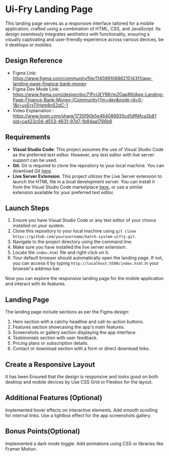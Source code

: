 # Ui-Fry Landing Page
This landing page serves as a responsive interface tailored for a mobile application, crafted using a combination of HTML, CSS, and JavaScript. Its design seamlessly integrates aesthetics with functionality, ensuring a visually captivating and user-friendly experience across various devices, be it desktops or mobiles.

## Design Reference
* Figma Link: https://www.figma.com/community/file/1145991068621514311/app-landing-page-finance-bank-money
* Figma Dev Mode Link: https://www.figma.com/design/dvc71PcUEYRKrtnZOapRtI/App-Landing-Page-Finance-Bank-Money-(Community)?m=dev&node-id=0-1&t=uyErxTIHgm8nS2dC-1
* Video Explaination : https://www.loom.com/share/1735f90b5e464089935cd1dff4fca2b8?sid=ca423c04-d553-4631-97d7-fb84aa1766b6

## Requirements
- **Visual Studio Code**: This project assumes the use of Visual Studio Code as the preferred text editor. However, any text editor with live server support can be used.
- **Git**: Git is required to clone the repository to your local machine. You can download Git [here](https://git-scm.com/).
- **Live Server Extension**: This project utilizes the Live Server extension to launch the HTML file in a local development server. You can install it from the Visual Studio Code marketplace [here](https://marketplace.visualstudio.com/items?itemName=ritwickdey.LiveServer), or use a similar extension available for your preferred text editor.

## Launch Steps
1. Ensure you have Visual Studio Code or any text editor of your choice installed on your system.
2. Clone this repository to your local machine using `git clone https://github.com/yourusername/batch-system-uifry.git`.
3. Navigate to the project directory using the command line.
4. Make sure you have installed the live server extension.
5. Locate the `index.html` file and right-click on it.
6. Your default browser should automatically open the landing page. If not, you can access it by typing `http://localhost:5500/index.html` in your browser's address bar.

Now you can explore the responsive landing page for the mobile application and interact with its features.

##  Landing Page
The landing page include sections as per the Figma design:
1. Hero section with a catchy headline and call-to-action buttons.
2. Features section showcasing the app's main features.
3. Screenshots or gallery section displaying the app interface.
4. Testimonials section with user feedback.
5. Pricing plans or subscription details.
6. Contact or download section with a form or direct download links.

##  Create a Responsive Layout
It has been Ensured that the design is responsive and looks good on both desktop and mobile devices by Use CSS Grid or Flexbox for the layout.

## Additional Features (Optional)
Implemented hover effects on interactive elements.
Add smooth scrolling for internal links.
Use a lightbox effect for the app screenshots gallery.

## Bonus Points(Optional)
Implemented a dark mode toggle.
Add animations using CSS or libraries like Framer Motion.
